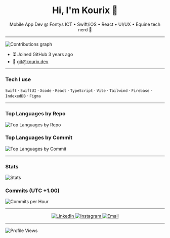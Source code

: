 <h1 align="center">Hi, I'm Kourix 👋</h1>
<p align="center">
  Mobile App Dev @ Fontys ICT • Swift/iOS • React • UI/UX • Equine tech nerd 🐎
</p>

---

![Contributions graph](https://github-profile-summary-cards.vercel.app/api/cards/profile-details?username=Kourix&theme=github_dark)

- ⏳ Joined GitHub 3 years ago  
- 📧 git@kourix.dev

---

### Tech I use
`Swift` · `SwiftUI` · `Xcode` · `React` · `TypeScript` · `Vite` · `Tailwind` · `Firebase` · `IndexedDB` · `Figma`

---

### Top Languages by Repo
![Top Languages by Repo](https://github-profile-summary-cards.vercel.app/api/cards/repos-per-language?username=Kourix&theme=github_dark)

### Top Languages by Commit
![Top Languages by Commit](https://github-profile-summary-cards.vercel.app/api/cards/most-commit-language?username=Kourix&theme=github_dark)

---

### Stats
![Stats](https://github-profile-summary-cards.vercel.app/api/cards/stats?username=Kourix&theme=github_dark)

### Commits (UTC +1.00)
![Commits per Hour](https://github-profile-summary-cards.vercel.app/api/cards/productive-time?username=Kourix&theme=github_dark&utcOffset=+1)

---

<p align="center">
  <a href="https://www.linkedin.com/in/LINKEDIN_USERNAME/">
    <img alt="LinkedIn" src="https://img.shields.io/badge/LinkedIn-0A66C2?logo=linkedin&logoColor=white&style=for-the-badge">
  </a>
  <a href="https://instagram.com/INSTAGRAM_HANDLE">
    <img alt="Instagram" src="https://img.shields.io/badge/Instagram-E4405F?logo=instagram&logoColor=white&style=for-the-badge">
  </a>
  <a href="mailto:git@kourix.dev">
    <img alt="Email" src="https://img.shields.io/badge/Email-181717?logo=gmail&logoColor=white&style=for-the-badge">
  </a>
</p>

---

![Profile Views](https://komarev.com/ghpvc/?username=Kourix&style=for-the-badge&color=blue)
